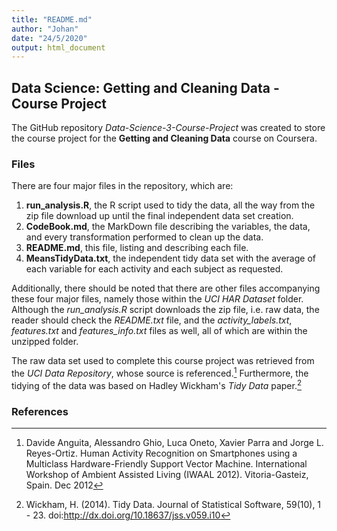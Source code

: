 ```yaml
---
title: "README.md"
author: "Johan"
date: "24/5/2020"
output: html_document
---
```


## Data Science: Getting and Cleaning Data - Course Project

The GitHub repository *Data-Science-3-Course-Project* was created to store the course project for the **Getting and Cleaning Data** course on Coursera.

### Files

There are four major files in the repository, which are:  
1. **run_analysis.R**, the R script used to tidy the data, all the way from the zip file download up until the final independent data set creation.  
2. **CodeBook.md**, the MarkDown file describing the variables, the data, and every transformation performed to clean up the data.  
3. **README.md**, this file, listing and describing each file.  
4. **MeansTidyData.txt**, the independent tidy data set with the average of each variable for each activity and each subject as requested.

Additionally, there should be noted that there are other files accompanying these four major files, namely those within the *UCI HAR Dataset* folder. Although the *run_analysis.R* script downloads the zip file, i.e. raw data, the reader should check the *README.txt* file, and the *activity_labels.txt*, *features.txt* and *features_info.txt* files as well, all of which are within the unzipped folder.

The raw data set used to complete this course project was retrieved from the *UCI Data Repository*, whose source is referenced.[^1] Furthermore, the tidying of the data was based on Hadley Wickham's *Tidy Data* paper.[^2]

### References

[^1]: Davide Anguita, Alessandro Ghio, Luca Oneto, Xavier Parra and Jorge L. Reyes-Ortiz. Human Activity Recognition on Smartphones using a Multiclass Hardware-Friendly Support Vector Machine. International Workshop of Ambient Assisted Living (IWAAL 2012). Vitoria-Gasteiz, Spain. Dec 2012

[^2]: Wickham, H. (2014). Tidy Data. Journal of Statistical Software, 59(10), 1 - 23. doi:<http://dx.doi.org/10.18637/jss.v059.i10>

